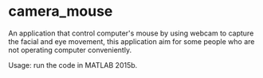 # camera_mouse

An application that control computer's mouse by using webcam to capture the facial and eye movement, this application aim for some people who are not operating computer conveniently.

Usage: run the code in MATLAB 2015b.
